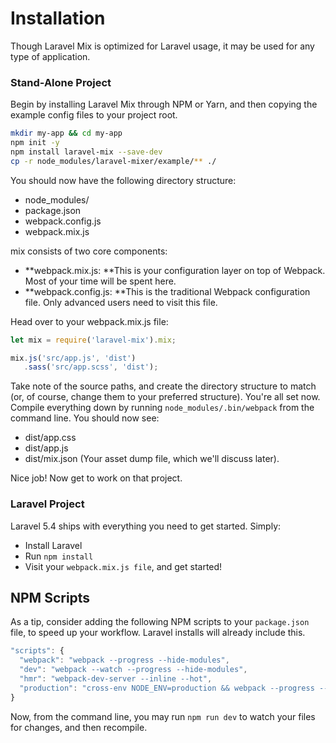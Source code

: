 # Installation

Though Laravel Mix is optimized for Laravel usage, it may be used for any type of application.

### Stand-Alone Project

Begin by installing Laravel Mix through NPM or Yarn, and then copying the example config files to your project root.

```bash
mkdir my-app && cd my-app
npm init -y
npm install laravel-mix --save-dev
cp -r node_modules/laravel-mixer/example/** ./
```

You should now have the following directory structure:

* node\_modules/
* package.json
* webpack.config.js
* webpack.mix.js

mix consists of two core components:

* **webpack.mix.js: **This is your configuration layer on top of Webpack. Most of your time will be spent here.
* **webpack.config.js: **This is the traditional Webpack configuration file. Only advanced users need to visit this file.

Head over to your webpack.mix.js file:

```js
let mix = require('laravel-mix').mix;

mix.js('src/app.js', 'dist')
   .sass('src/app.scss', 'dist');
```

Take note of the source paths, and create the directory structure to match \(or, of course, change them to your preferred structure\). You're all set now. Compile everything down by running `node_modules/.bin/webpack` from the command line. You should now see:

* dist/app.css
* dist/app.js
* dist/mix.json \(Your asset dump file, which we'll discuss later\).

Nice job! Now get to work on that project.

### Laravel Project

Laravel 5.4 ships with everything you need to get started. Simply:

* Install Laravel
* Run `npm install` 
* Visit your `webpack.mix.js file`, and get started!

## NPM Scripts

As a tip, consider adding the following NPM scripts to your `package.json` file, to speed up your workflow. Laravel installs will already include this.

```js
"scripts": {
  "webpack": "webpack --progress --hide-modules",
  "dev": "webpack --watch --progress --hide-modules",
  "hmr": "webpack-dev-server --inline --hot",
  "production": "cross-env NODE_ENV=production && webpack --progress --hide-modules"
}
```

Now, from the command line, you may run `npm run dev` to watch your files for changes, and then recompile.

